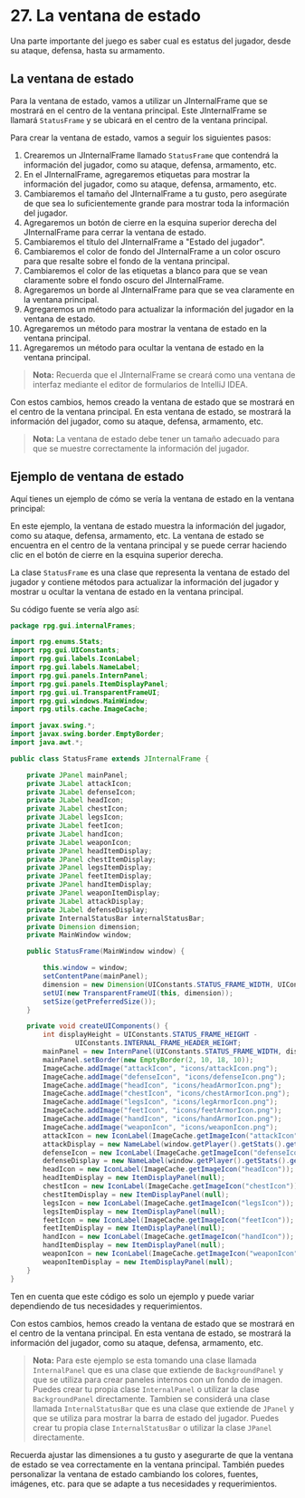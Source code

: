 # 27. La ventana de estado

Una parte importante del juego es saber cual es estatus del jugador, desde su ataque, defensa, hasta su armamento.

## La ventana de estado

Para la ventana de estado, vamos a utilizar un JInternalFrame que se mostrará en el centro de la ventana principal. Este
JInternalFrame se llamará `StatusFrame` y se ubicará en el centro de la ventana principal.

Para crear la ventana de estado, vamos a seguir los siguientes pasos:

1. Crearemos un JInternalFrame llamado `StatusFrame` que contendrá la información del jugador, como su ataque, defensa,
   armamento, etc.
2. En el JInternalFrame, agregaremos etiquetas para mostrar la información del jugador, como su ataque, defensa,
   armamento, etc.
3. Cambiaremos el tamaño del JInternalFrame a tu gusto, pero asegúrate de que sea lo suficientemente grande para mostrar
   toda la información del jugador.
4. Agregaremos un botón de cierre en la esquina superior derecha del JInternalFrame para cerrar la ventana de estado.
5. Cambiaremos el título del JInternalFrame a "Estado del jugador".
6. Cambiaremos el color de fondo del JInternalFrame a un color oscuro para que resalte sobre el fondo de la ventana
   principal.
7. Cambiaremos el color de las etiquetas a blanco para que se vean claramente sobre el fondo oscuro del JInternalFrame.
8. Agregaremos un borde al JInternalFrame para que se vea claramente en la ventana principal.
9. Agregaremos un método para actualizar la información del jugador en la ventana de estado.
10. Agregaremos un método para mostrar la ventana de estado en la ventana principal.
11. Agregaremos un método para ocultar la ventana de estado en la ventana principal.

> **Nota:** Recuerda que el JInternalFrame se creará como una ventana de interfaz mediante el editor de formularios de
> IntelliJ IDEA.

Con estos cambios, hemos creado la ventana de estado que se mostrará en el centro de la ventana principal. En esta
ventana de estado, se mostrará la información del jugador, como su ataque, defensa, armamento, etc.

> **Nota:** La ventana de estado debe tener un tamaño adecuado para que se muestre correctamente la información del
> jugador.

## Ejemplo de ventana de estado

Aquí tienes un ejemplo de cómo se vería la ventana de estado en la ventana principal:

En este ejemplo, la ventana de estado muestra la información del jugador, como su ataque, defensa, armamento, etc. La
ventana de estado se encuentra en el centro de la ventana principal y se puede cerrar haciendo clic en el botón de
cierre en la esquina superior derecha.

La clase `StatusFrame` es una clase que representa la ventana de estado del jugador y contiene métodos para actualizar
la información del jugador y mostrar u ocultar la ventana de estado en la ventana principal.

Su código fuente se vería algo así:

```java
package rpg.gui.internalFrames;

import rpg.enums.Stats;
import rpg.gui.UIConstants;
import rpg.gui.labels.IconLabel;
import rpg.gui.labels.NameLabel;
import rpg.gui.panels.InternPanel;
import rpg.gui.panels.ItemDisplayPanel;
import rpg.gui.ui.TransparentFrameUI;
import rpg.gui.windows.MainWindow;
import rpg.utils.cache.ImageCache;

import javax.swing.*;
import javax.swing.border.EmptyBorder;
import java.awt.*;

public class StatusFrame extends JInternalFrame {

    private JPanel mainPanel;
    private JLabel attackIcon;
    private JLabel defenseIcon;
    private JLabel headIcon;
    private JLabel chestIcon;
    private JLabel legsIcon;
    private JLabel feetIcon;
    private JLabel handIcon;
    private JLabel weaponIcon;
    private JPanel headItemDisplay;
    private JPanel chestItemDisplay;
    private JPanel legsItemDisplay;
    private JPanel feetItemDisplay;
    private JPanel handItemDisplay;
    private JPanel weaponItemDisplay;
    private JLabel attackDisplay;
    private JLabel defenseDisplay;
    private InternalStatusBar internalStatusBar;
    private Dimension dimension;
    private MainWindow window;

    public StatusFrame(MainWindow window) {

        this.window = window;
        setContentPane(mainPanel);
        dimension = new Dimension(UIConstants.STATUS_FRAME_WIDTH, UIConstants.STATUS_FRAME_HEIGHT);
        setUI(new TransparentFrameUI(this, dimension));
        setSize(getPreferredSize());
    }

    private void createUIComponents() {
        int displayHeight = UIConstants.STATUS_FRAME_HEIGHT -
                UIConstants.INTERNAL_FRAME_HEADER_HEIGHT;
        mainPanel = new InternPanel(UIConstants.STATUS_FRAME_WIDTH, displayHeight);
        mainPanel.setBorder(new EmptyBorder(2, 10, 18, 10));
        ImageCache.addImage("attackIcon", "icons/attackIcon.png");
        ImageCache.addImage("defenseIcon", "icons/defenseIcon.png");
        ImageCache.addImage("headIcon", "icons/headArmorIcon.png");
        ImageCache.addImage("chestIcon", "icons/chestArmorIcon.png");
        ImageCache.addImage("legsIcon", "icons/legArmorIcon.png");
        ImageCache.addImage("feetIcon", "icons/feetArmorIcon.png");
        ImageCache.addImage("handIcon", "icons/handArmorIcon.png");
        ImageCache.addImage("weaponIcon", "icons/weaponIcon.png");
        attackIcon = new IconLabel(ImageCache.getImageIcon("attackIcon"));
        attackDisplay = new NameLabel(window.getPlayer().getStats().get(Stats.ATTACK).toString());
        defenseIcon = new IconLabel(ImageCache.getImageIcon("defenseIcon"));
        defenseDisplay = new NameLabel(window.getPlayer().getStats().get(Stats.DEFENSE).toString());
        headIcon = new IconLabel(ImageCache.getImageIcon("headIcon"));
        headItemDisplay = new ItemDisplayPanel(null);
        chestIcon = new IconLabel(ImageCache.getImageIcon("chestIcon"));
        chestItemDisplay = new ItemDisplayPanel(null);
        legsIcon = new IconLabel(ImageCache.getImageIcon("legsIcon"));
        legsItemDisplay = new ItemDisplayPanel(null);
        feetIcon = new IconLabel(ImageCache.getImageIcon("feetIcon"));
        feetItemDisplay = new ItemDisplayPanel(null);
        handIcon = new IconLabel(ImageCache.getImageIcon("handIcon"));
        handItemDisplay = new ItemDisplayPanel(null);
        weaponIcon = new IconLabel(ImageCache.getImageIcon("weaponIcon"));
        weaponItemDisplay = new ItemDisplayPanel(null);
    }
}
```

Ten en cuenta que este código es solo un ejemplo y puede variar dependiendo de tus necesidades y requerimientos.

Con estos cambios, hemos creado la ventana de estado que se mostrará en el centro de la ventana principal. En esta
ventana de estado, se mostrará la información del jugador, como su ataque, defensa, armamento, etc.

> **Nota:** Para este ejemplo se esta tomando una clase llamada `InternalPanel` que es una clase que extiende de
> `BackgroundPanel` y que se utiliza para crear paneles internos con un fondo de imagen. Puedes crear tu propia clase
> `InternalPanel` o utilizar la clase `BackgroundPanel` directamente. Tambien se considerá una clase llamada
> `InternalStatusBar` que es una clase que extiende de `JPanel` y que se utiliza para mostrar la barra de estado del
> jugador. Puedes crear tu propia clase `InternalStatusBar` o utilizar la clase `JPanel` directamente.

Recuerda ajustar las dimensiones a tu gusto y asegurarte de que la ventana de estado se vea correctamente en la ventana
principal. También puedes personalizar la ventana de estado cambiando los colores, fuentes, imágenes, etc. para que se
adapte a tus necesidades y requerimientos.
